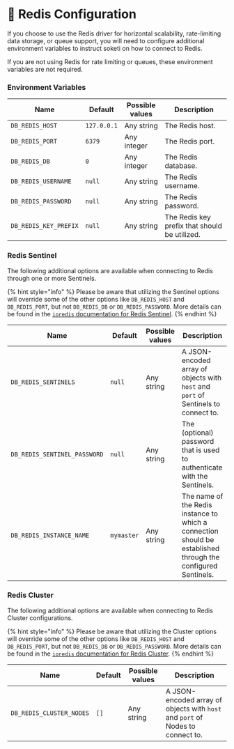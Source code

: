 # 🧠 Redis Configuration

If you choose to use the Redis driver for horizontal scalability, rate-limiting data storage, or queue support, you will need to configure additional environment variables to instruct soketi on how to connect to Redis.

If you are not using Redis for rate limiting or queues, these environment variables are not required.

### Environment Variables

| Name                  | Default     | Possible values | Description                                   |
| --------------------- | ----------- | --------------- | --------------------------------------------- |
| `DB_REDIS_HOST`       | `127.0.0.1` | Any string      | The Redis host.                               |
| `DB_REDIS_PORT`       | `6379`      | Any integer     | The Redis port.                               |
| `DB_REDIS_DB`         | `0`         | Any integer     | The Redis database.                           |
| `DB_REDIS_USERNAME`   | `null`      | Any string      | The Redis username.                           |
| `DB_REDIS_PASSWORD`   | `null`      | Any string      | The Redis password.                           |
| `DB_REDIS_KEY_PREFIX` | `null`      | Any string      | The Redis key prefix that should be utilized. |

### Redis Sentinel

The following additional options are available when connecting to Redis through one or more Sentinels.

{% hint style="info" %}
Please be aware that utilizing the Sentinel options will override some of the other options like `DB_REDIS_HOST` and `DB_REDIS_PORT`, but not `DB_REDIS_DB` or `DB_REDIS_PASSWORD`. More details can be found in the [`ioredis` documentation for Redis Sentinel](https://github.com/luin/ioredis#sentinel).
{% endhint %}

| Name                         | Default    | Possible values | Description                                                                                                  |
| ---------------------------- | ---------- | --------------- | ------------------------------------------------------------------------------------------------------------ |
| `DB_REDIS_SENTINELS`         | `null`     | Any string      | A JSON-encoded array of objects with `host` and `port` of Sentinels to connect to.                           |
| `DB_REDIS_SENTINEL_PASSWORD` | `null`     | Any string      | The (optional) password that is used to authenticate with the Sentinels.                                     |
| `DB_REDIS_INSTANCE_NAME`     | `mymaster` | Any string      | The name of the Redis instance to which a connection should be established through the configured Sentinels. |

### Redis Cluster

The following additional options are available when connecting to Redis Cluster configurations.

{% hint style="info" %}
Please be aware that utilizing the Cluster options will override some of the other options like `DB_REDIS_HOST` and `DB_REDIS_PORT`, but not `DB_REDIS_DB` or `DB_REDIS_PASSWORD`. More details can be found in the [`ioredis` documentation for Redis Cluster](https://github.com/luin/ioredis#cluster).
{% endhint %}

| Name                     | Default | Possible values | Description                                                                    |
| ------------------------ | ------- | --------------- | ------------------------------------------------------------------------------ |
| `DB_REDIS_CLUSTER_NODES` | `[]`    | Any string      | A JSON-encoded array of objects with `host` and `port` of Nodes to connect to. |
